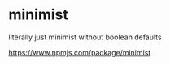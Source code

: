 # minimist

literally just minimist without boolean defaults

https://www.npmjs.com/package/minimist